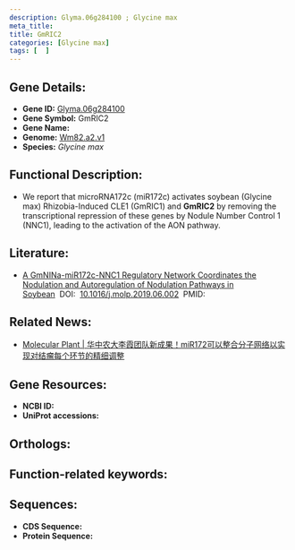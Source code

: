 ```yaml
---
description: Glyma.06g284100 ; Glycine max
meta_title:
title: GmRIC2
categories: [Glycine max]
tags: [  ]
---
```


## Gene Details:
- **Gene ID:**	[Glyma.06g284100]()
- **Gene Symbol:** GmRIC2
- **Gene Name:** 
- **Genome:** [Wm82.a2.v1]()
- **Species:** *Glycine max*

## Functional Description:
   -  We report that microRNA172c (miR172c) activates soybean (Glycine max) Rhizobia-Induced CLE1 (GmRIC1) and **GmRIC2** by removing the transcriptional repression of these genes by Nodule Number Control 1 (NNC1), leading to the activation of the AON pathway.

## Literature:
   - [A GmNINa-miR172c-NNC1 Regulatory Network Coordinates the Nodulation and Autoregulation of Nodulation Pathways in Soybean](https://www.sciencedirect.com/science/article/pii/S1674205219302035)&nbsp;&nbsp;DOI:&nbsp;&nbsp;[10.1016/j.molp.2019.06.002](https://www.sciencedirect.com/science/article/pii/S1674205219302035)&nbsp;&nbsp;PMID:&nbsp;&nbsp;[](https://pubmed.ncbi.nlm.nih.gov//)

## Related News:
   - [Molecular Plant | 华中农大李霞团队新成果！miR172可以整合分子网络以实现对结瘤每个环节的精细调整](https://mp.weixin.qq.com/s?__biz=Mzg3MDEwNDEyMg==&mid=2247484799&idx=2&sn=647cecc3fd36261b0f6744fb85c9150e&chksm=ce93a82af9e4213c938eab5cee8ade1a853bdd54e873265955da9f4202d714f9b846205eaa88&scene=27#wechat_redirect)

## Gene Resources:
- **NCBI ID:** [](https://www.ncbi.nlm.nih.gov/gene/?term=)
- **UniProt accessions:** [](https://www.uniprot.org/uniprotkb//entry)

## Orthologs:

## Function-related keywords:


## Sequences:
- **CDS Sequence:**
- **Protein Sequence:**
